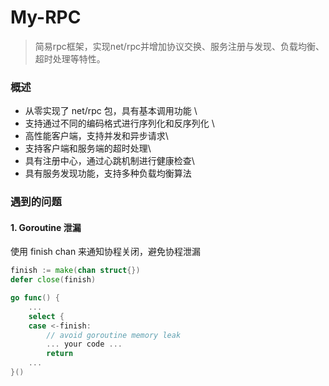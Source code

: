 # My-RPC

> 简易rpc框架，实现net/rpc并增加协议交换、服务注册与发现、负载均衡、超时处理等特性。

### 概述
- 从零实现了 net/rpc 包，具有基本调用功能 \
- 支持通过不同的编码格式进行序列化和反序列化 \
- 高性能客户端，支持并发和异步请求\
- 支持客户端和服务端的超时处理\
- 具有注册中心，通过心跳机制进行健康检查\
- 具有服务发现功能，支持多种负载均衡算法

### 遇到的问题
#### 1. Goroutine 泄漏
使用 finish chan 来通知协程关闭，避免协程泄漏
```go
finish := make(chan struct{})
defer close(finish)

go func() {
    ...
    select {
    case <-finish:
        // avoid goroutine memory leak
        ... your code ...
        return
    ...
}()
```